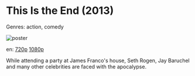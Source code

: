 # This Is the End (2013)

Genres: action, comedy

![poster](http://image.tmdb.org/t/p/w500/bmdv8Fshq0ZUt1jfyVusJGz8wAf.jpg)

en:
  [720p](magnet:?xt=urn:btih:024DDB9B7B8F8B1825EDA336B48EBB78D88DC152&tr=udp://glotorrents.pw:6969/announce&tr=udp://tracker.opentrackr.org:1337/announce&tr=udp://torrent.gresille.org:80/announce&tr=udp://tracker.openbittorrent.com:80&tr=udp://tracker.coppersurfer.tk:6969&tr=udp://tracker.leechers-paradise.org:6969&tr=udp://p4p.arenabg.ch:1337&tr=udp://tracker.internetwarriors.net:1337)
  [1080p](magnet:?xt=urn:btih:A58E766FC3F701587BBC883F8D52E47B12F5FF86&tr=udp://glotorrents.pw:6969/announce&tr=udp://tracker.opentrackr.org:1337/announce&tr=udp://torrent.gresille.org:80/announce&tr=udp://tracker.openbittorrent.com:80&tr=udp://tracker.coppersurfer.tk:6969&tr=udp://tracker.leechers-paradise.org:6969&tr=udp://p4p.arenabg.ch:1337&tr=udp://tracker.internetwarriors.net:1337)
  


While attending a party at James Franco's house, Seth Rogen, Jay Baruchel and many other celebrities are faced with the apocalypse.